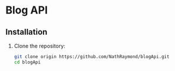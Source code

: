 # Blog API

## Installation

1. Clone the repository:
    ```bash
    git clone origin https://github.com/NathRaymond/blogApi.git
    cd blogApi
    ```
